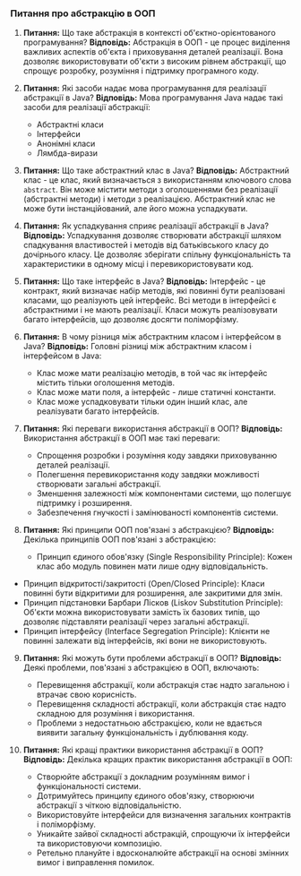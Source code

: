 ### Питання про абстракцію в ООП

1. **Питання:** Що таке абстракція в контексті об'єктно-орієнтованого програмування?
   **Відповідь:** Абстракція в ООП - це процес виділення важливих аспектів об'єкта і приховування деталей реалізації. Вона дозволяє використовувати об'єкти з високим рівнем абстракції, що спрощує розробку, розуміння і підтримку програмного коду.

2. **Питання:** Які засоби надає мова програмування для реалізації абстракції в Java?
   **Відповідь:** Мова програмування Java надає такі засоби для реалізації абстракції:
    - Абстрактні класи
    - Інтерфейси
    - Анонімні класи
    - Лямбда-вирази

3. **Питання:** Що таке абстрактний клас в Java?
   **Відповідь:** Абстрактний клас - це клас, який визначається з використанням ключового слова `abstract`. Він може містити методи з оголошеннями без реалізації (абстрактні методи) і методи з реалізацією. Абстрактний клас не може бути інстанційований, але його можна успадкувати.

4. **Питання:** Як успадкування сприяє реалізації абстракції в Java?
   **Відповідь:** Успадкування дозволяє створювати абстракції шляхом спадкування властивостей і методів від батьківського класу до дочірнього класу. Це дозволяє зберігати спільну функціональність та характеристики в одному місці і перевикористовувати код.

5. **Питання:** Що таке інтерфейс в Java?
   **Відповідь:** Інтерфейс - це контракт, який визначає набір методів, які повинні бути реалізовані класами, що реалізують цей інтерфейс. Всі методи в інтерфейсі є абстрактними і не мають реалізації. Класи можуть реалізовувати багато інтерфейсів, що дозволяє досягти поліморфізму.

6. **Питання:** В чому різниця між абстрактним класом і інтерфейсом в Java?
   **Відповідь:** Головні різниці між абстрактним класом і інтерфейсом в Java:
    - Клас може мати реалізацію методів, в той час як інтерфейс містить тільки оголошення методів.
    - Клас може мати поля, а інтерфейс - лише статичні константи.
    - Клас може успадковувати тільки один інший клас, але реалізувати багато інтерфейсів.

7. **Питання:** Які переваги використання абстракції в ООП?
   **Відповідь:** Використання абстракції в ООП має такі переваги:
    - Спрощення розробки і розуміння коду завдяки приховуванню деталей реалізації.
    - Полегшення перевикористання коду завдяки можливості створювати загальні абстракції.
    - Зменшення залежності між компонентами системи, що полегшує підтримку і розширення.
    - Забезпечення гнучкості і замінюваності компонентів системи.

8. **Питання:** Які принципи ООП пов'язані з абстракцією?
   **Відповідь:** Декілька принципів ООП пов'язані з абстракцією:
    - Принцип єдиного обов'язку (Single Responsibility Principle): Кожен клас або модуль повинен мати лише одну відповідальність.
- Принцип відкритості/закритості (Open/Closed Principle): Класи повинні бути відкритими для розширення, але закритими для змін.
- Принцип підстановки Барбари Лісков (Liskov Substitution Principle): Об'єкти можна використовувати замість їх базових типів,
  що дозволяє підставляти реалізації через загальні абстракції.
- Принцип інтерфейсу (Interface Segregation Principle): Клієнти не повинні залежати від інтерфейсів, які вони не використовують.

9.  **Питання:** Які можуть бути проблеми абстракції в ООП?
   **Відповідь:** Деякі проблеми, пов'язані з абстракцією в ООП, включають:
    - Перевищення абстракції, коли абстракція стає надто загальною і втрачає свою корисність.
    - Перевищення складності абстракції, коли абстракція стає надто складною для розуміння і використання.
    - Проблеми з недостатньою абстракцією, коли не вдається виявити загальну функціональність і дублювання коду.

10. **Питання:** Які кращі практики використання абстракції в ООП?
    **Відповідь:** Декілька кращих практик використання абстракції в ООП:
    - Створюйте абстракції з докладним розумінням вимог і функціональності системи.
    - Дотримуйтесь принципу єдиного обов'язку, створюючи абстракції з чіткою відповідальністю.
    - Використовуйте інтерфейси для визначення загальних контрактів і поліморфізму.
    - Уникайте зайвої складності абстракцій, спрощуючи їх інтерфейси та використовуючи композицію.
    - Ретельно плануйте і вдосконалюйте абстракції на основі змінних вимог і виправлення помилок.
